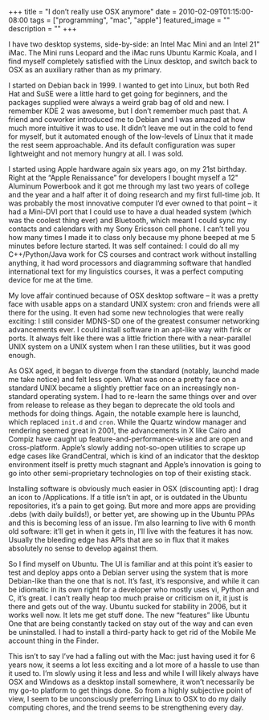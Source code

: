 +++
title =  "I don’t really use OSX anymore"
date = 2010-02-09T01:15:00-08:00
tags = ["programming", "mac", "apple"]
featured_image = ""
description = ""
+++

I have two desktop systems, side-by-side: an Intel Mac Mini and an Intel 21" iMac. The Mini runs Leopard and the iMac runs Ubuntu Karmic Koala, and I find myself completely satisfied with the Linux desktop, and switch back to OSX as an auxiliary rather than as my primary.

I started on Debian back in 1999. I wanted to get into Linux, but both Red Hat and SuSE were a little hard to get going for beginners, and the packages supplied were always a weird grab bag of old and new. I remember KDE 2 was awesome, but I don’t remember much past that. A friend and coworker introduced me to Debian and I was amazed at how much more intuitive it was to use. It didn’t leave me out in the cold to fend for myself, but it automated enough of the low-levels of Linux that it made the rest seem approachable. And its default configuration was super lightweight and not memory hungry at all. I was sold.

I started using Apple hardware again six years ago, on my 21st birthday. Right at the “Apple Renaissance” for developers I bought myself a 12" Aluminum Powerbook and it got me through my last two years of college and the year and a half after it of doing research and my first full-time job. It was probably the most innovative computer I’d ever owned to that point – it had a Mini-DVI port that I could use to have a dual headed system (which was the coolest thing ever) and Bluetooth, which meant I could sync my contacts and calendars with my Sony Ericsson cell phone. I can’t tell you how many times I made it to class only because my phone beeped at me 5 minutes before lecture started. It was self contained: I could do all my C++/Python/Java work for CS courses and contract work without installing anything, it had word processors and diagramming software that handled international text for my linguistics courses, it was a perfect computing device for me at the time.

My love affair continued because of OSX desktop software – it was a pretty face with usable apps on a standard UNIX system: cron and friends were all there for the using. It even had some new technologies that were really exciting: I still consider MDNS-SD one of the greatest consumer networking advancements ever. I could install software in an apt-like way with fink or ports. It always felt like there was a little friction there with a near-parallel UNIX system on a UNIX system when I ran these utilities, but it was good enough.

As OSX aged, it began to diverge from the standard (notably, launchd made me take notice) and felt less open. What was once a pretty face on a standard UNIX became a slightly prettier face on an increasingly non-standard operating system. I had to re-learn the same things over and over from release to release as they began to deprecate the old tools and methods for doing things. Again, the notable example here is launchd, which replaced `init.d` and `cron`. While the Quartz window manager and rendering seemed great in 2001, the advancements in X like Cairo and Compiz have caught up feature-and-performance-wise and are open and cross-platform. Apple’s slowly adding not-so-open utilities to scrape up edge cases like GrandCentral, which is kind of an indicator that the desktop environment itself is pretty much stagnant and Apple’s innovation is going to go into other semi-proprietary technologies on top of their existing stack.

Installing software is obviously much easier in OSX (discounting apt): I drag an icon to /Applications. If a title isn’t in apt, or is outdated in the Ubuntu repositories, it’s a pain to get going. But more and more apps are providing .debs (with daily builds!), or better yet, are showing up in the Ubuntu PPAs and this is becoming less of an issue. I’m also learning to live with 6 month old software: it’ll get in when it gets in, I’ll live with the features it has now. Usually the bleeding edge has APIs that are so in flux that it makes absolutely no sense to develop against them.

So I find myself on Ubuntu. The UI is familiar and at this point it’s easier to test and deploy apps onto a Debian server using the system that is more Debian-like than the one that is not. It’s fast, it’s responsive, and while it can be idiomatic in its own right for a developer who mostly uses vi, Python and C, it’s great. I can’t really heap too much praise or criticism on it, it just is there and gets out of the way. Ubuntu sucked for stability in 2006, but it works well now. It lets me get stuff done. The new “features” like Ubuntu One that are being constantly tacked on stay out of the way and can even be uninstalled. I had to install a third-party hack to get rid of the Mobile Me account thing in the Finder.

This isn’t to say I’ve had a falling out with the Mac: just having used it for 6 years now, it seems a lot less exciting and a lot more of a hassle to use than it used to. I’m slowly using it less and less and while I will likely always have OSX and Windows as a desktop install somewhere, it won’t necessarily be my go-to platform to get things done. So from a highly subjective point of view, I seem to be unconsciously preferring Linux to OSX to do my daily computing chores, and the trend seems to be strengthening every day.
